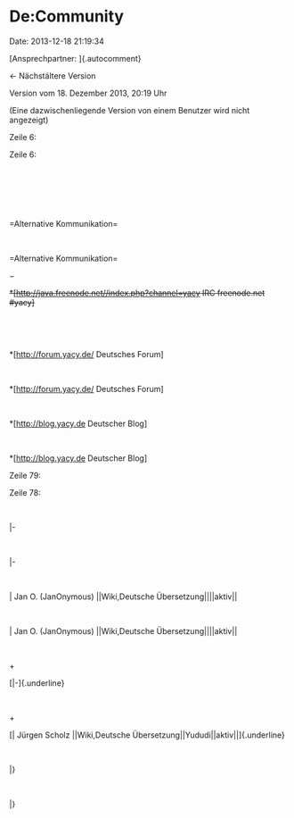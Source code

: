 De:Community
============

Date: 2013-12-18 21:19:34

[Ansprechpartner: ]{.autocomment}

← Nächstältere Version

Version vom 18. Dezember 2013, 20:19 Uhr

(Eine dazwischenliegende Version von einem Benutzer wird nicht
angezeigt)

Zeile 6:

Zeile 6:

 

 

 

<div>

=Alternative Kommunikation=

</div>

 

<div>

=Alternative Kommunikation=

</div>

−

<div>

~~\*\[http://java.freenode.net//index.php?channel=yacy IRC freenode.net
\#yacy\]~~

</div>

 

 

<div>

\*\[http://forum.yacy.de/ Deutsches Forum\]

</div>

 

<div>

\*\[http://forum.yacy.de/ Deutsches Forum\]

</div>

 

<div>

\*\[http://blog.yacy.de Deutscher Blog\]

</div>

 

<div>

\*\[http://blog.yacy.de Deutscher Blog\]

</div>

Zeile 79:

Zeile 78:

 

<div>

\|-

</div>

 

<div>

\|-

</div>

 

<div>

\| Jan O. (JanOnymous) \|\|Wiki,Deutsche Übersetzung\|\|\|\|aktiv\|\|  

</div>

 

<div>

\| Jan O. (JanOnymous) \|\|Wiki,Deutsche Übersetzung\|\|\|\|aktiv\|\|  

</div>

 

\+

<div>

[\|-]{.underline}

</div>

 

\+

<div>

[\| Jürgen Scholz \|\|Wiki,Deutsche
Übersetzung\|\|Yududi\|\|aktiv\|\|]{.underline}

</div>

 

<div>

\|}

</div>

 

<div>

\|}

</div>

 

 
